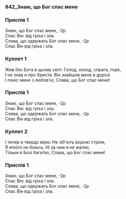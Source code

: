 ### 842_Знаю, що Бог спас мене
### Приспів 1
Знаю, що Бог спас мене, -2р<br/>Спас Він: від гріха і зла. <br/>Слава, що одержать Бог спас мене, -2р<br/>Спас Він від гріха і зла.
### Куплет 1
Жив без Бога в цьому світі: Голод, холод, спрага, горе, <br/>І не знав я про Христа. Він знайшов мене в дорозі <br/>І поніс мене з любов'ю, Слава, що Бог спас мене!
### Приспів 1
Знаю, що Бог спас мене, -2р<br/>Спас Він: від гріха і зла. <br/>Слава, що одержать Бог спас мене, -2р<br/>Спас Він від гріха і зла.
### Куплет 2
І тепер я твердо вірю: Не зіб'ють ворожі стріли, <br/>Я нічого не боюсь, Ні за чим я не жалію, <br/>Тільки в Бозі багатію, Слава, що Бог спас мене!
### Приспів 1
Знаю, що Бог спас мене, -2р<br/>Спас Він: від гріха і зла. <br/>Слава, що одержать Бог спас мене, -2р<br/>Спас Він від гріха і зла.
